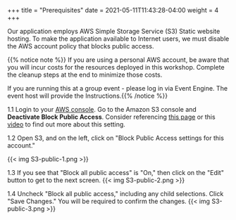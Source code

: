 +++
title = "Prerequisites"
date =  2021-05-11T11:43:28-04:00
weight = 4
+++

Our application employs AWS Simple Storage Service (S3) Static website hosting. To make the application available to Internet users, we must disable the AWS account policy that blocks public access.

{{% notice note %}}
If you are using a personal AWS account, be aware that you will incur costs for the resources deployed in this workshop. Complete the cleanup steps at the end to minimize those costs.

If you are running this at a group event - please log in via Event Engine. The event host will provide the Instructions.{{% /notice %}}

1.1 Login to your [AWS console](https://console.aws.amazon.com/console/home#). Go to the Amazon S3 console and **Deactivate Block Public Access**. Consider referencing [this page](https://aws.amazon.com/s3/features/block-public-access/) or this [video](https://youtu.be/kMi5PSyFu8s) to find out more about this setting.

1.2 Open S3, and on the left, click on "Block Public Access settings for this account."

{{< img S3-public-1.png >}}

1.3 If you see that "Block all public access" is "On," then click on the "Edit" button to get to the next screen.
{{< img S3-public-2.png >}}

1.4 Uncheck "Block all public access," including any child selections. Click "Save Changes." You will be required to confirm the changes.
{{< img S3-public-3.png >}}
